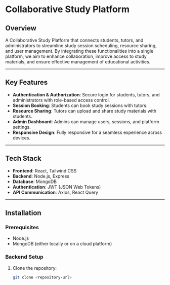 # Collaborative Study Platform

## Overview
A Collaborative Study Platform that connects students, tutors, and administrators to streamline study session scheduling, resource sharing, and user management. By integrating these functionalities into a single platform, we aim to enhance collaboration, improve access to study materials, and ensure effective management of educational activities.

---

## Key Features

- **Authentication & Authorization**: Secure login for students, tutors, and administrators with role-based access control.
- **Session Booking**: Students can book study sessions with tutors.
- **Resource Sharing**: Tutors can upload and share study materials with students.
- **Admin Dashboard**: Admins can manage users, sessions, and platform settings.
- **Responsive Design**: Fully responsive for a seamless experience across devices.

---

## Tech Stack

- **Frontend**: React, Tailwind CSS
- **Backend**: Node.js, Express
- **Database**: MongoDB
- **Authentication**: JWT (JSON Web Tokens)
- **API Communication**: Axios, React Query

---

## Installation

### Prerequisites

- Node.js
- MongoDB (either locally or on a cloud platform)

### Backend Setup

1. Clone the repository:
   ```bash
   git clone <repository-url>

